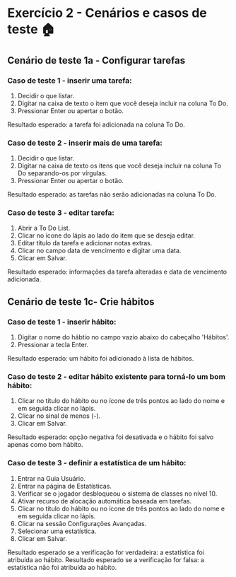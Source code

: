 # Exercício 2 - Cenários e casos de teste 🏠

## Cenário de teste 1a - Configurar tarefas

### Caso de teste 1 - inserir uma tarefa:
1. Decidir o que listar.
2. Digitar na caixa de texto o item que você deseja incluir na coluna To Do.
3. Pressionar Enter ou apertar o botão.

Resultado esperado: a tarefa foi adicionada na coluna To Do.


### Caso de teste 2 - inserir mais de uma tarefa:
1. Decidir o que listar.
2. Digitar na caixa de texto os itens que você deseja incluir na coluna To Do separando-os por vírgulas.
3. Pressionar Enter ou apertar o botão.

Resultado esperado: as tarefas não serão adicionadas na coluna To Do.


### Caso de teste 3 - editar tarefa:
1. Abrir a To Do List.
2. Clicar no ícone do lápis ao lado do item que se deseja editar.
3. Editar título da tarefa e adicionar notas extras.
4. Clicar no campo data de vencimento e digitar uma data.
5. Clicar em Salvar.

Resultado esperado: informações da tarefa alteradas e data de vencimento adicionada. 



## Cenário de teste 1c- Crie hábitos

### Caso de teste 1 - inserir hábito:
1. Digitar o nome do hábtio no campo vazio abaixo do cabeçalho 'Hábitos'.
2. Pressionar a tecla Enter.

Resultado esperado: um hábito foi adicionado à lista de hábitos. 


### Caso de teste 2 - editar hábito existente para torná-lo um bom hábito:
1. Clicar no título do hábito ou no ícone de três pontos ao lado do nome e em seguida clicar no lápis.
2. Clicar no sinal de menos (-).
3. Clicar em Salvar.

Resultado esperado: opção negativa foi desativada e o hábito foi salvo apenas como bom hábito. 


### Caso de teste 3 - definir a estatística de um hábito:
1. Entrar na Guia Usuário.
2. Entrar na página de Estatísticas.
3. Verificar se o jogador desbloqueou o sistema de classes no nível 10.
4. Ativar recurso de alocação automática baseada em tarefas. 
5. Clicar no título do hábito ou no ícone de três pontos ao lado do nome e em seguida clicar no lápis.
6. Clicar na sessão Configurações Avançadas.
7. Selecionar uma estatística.
8. Clicar em Salvar.

Resultado esperado se a verificação for verdadeira: a estatística foi atribuída ao hábito.
Resultado esperado se a verificação for falsa: a estatística não foi atribuída ao hábito.


